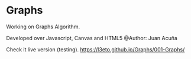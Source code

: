 # Graphs
 Working on Graphs Algorithm.
 
 Developed over Javascript, Canvas and HTML5
 @Author: Juan Acuña
 
 Check it live version (testing).
 https://l3eto.github.io/Graphs/001-Graphs/
